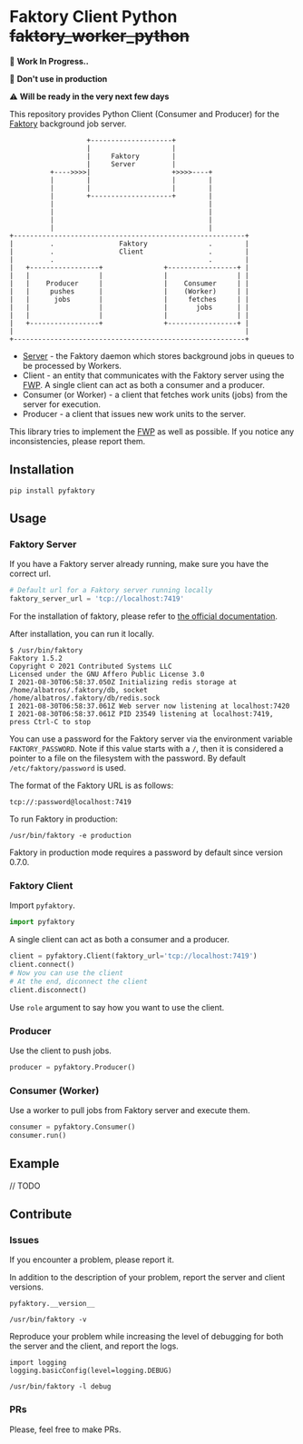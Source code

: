 # Faktory Client Python ~~faktory_worker_python~~

🚧 **Work In Progress..**

🔴 **Don't use in production**

⚠️ **Will be ready in the very next few days**

This repository provides Python Client (Consumer and Producer) for the [Faktory](https://github.com/contribsys/faktory/) background job server.

```
                   +--------------------+
                   |                    |
                   |     Faktory        |
                   |     Server         |
          +---->>>>|                    +>>>>----+
          |        |                    |        |
          |        |                    |        |
          |        +--------------------+        |
          |                                      |
          |                                      |
          |                                      |
          |                                      |
+---------------------------------------------------------+     
|         .                Faktory               .        |            
|         .                Client                .        |  
|         .                                      .        |          
|   +-----------------+               +-----------------+ |
|   |                 |               |                 | |
|   |    Producer     |               |    Consumer     | |
|   |     pushes      |               |    (Worker)     | |
|   |      jobs       |               |     fetches     | |
|   |                 |               |       jobs      | |
|   |                 |               |                 | |
|   +-----------------+               +-----------------+ |          
|                                                         |            
+---------------------------------------------------------+            
```

- [Server](https://github.com/contribsys/faktory/) - the Faktory daemon which stores background jobs in queues to be processed by Workers.
- Client - an entity that communicates with the Faktory server using the [FWP](https://github.com/contribsys/faktory/blob/master/docs/protocol-specification.md). A single client can act as both a consumer and a producer.
- Consumer (or Worker) - a client that fetches work units (jobs) from the server for execution. 
- Producer - a client that issues new work units to the server. 

This library tries to implement the [FWP](https://github.com/contribsys/faktory/blob/master/docs/protocol-specification.md) as well as possible. If you notice any inconsistencies, please report them.

## Installation

```
pip install pyfaktory
```

## Usage

### Faktory Server

If you have a Faktory server already running, make sure you have the correct url.

```python
# Default url for a Faktory server running locally
faktory_server_url = 'tcp://localhost:7419'
```

For the installation of faktory, please refer to [the official documentation](https://github.com/contribsys/faktory/wiki/Installation).

After installation, you can run it locally.

```console
$ /usr/bin/faktory 
Faktory 1.5.2
Copyright © 2021 Contributed Systems LLC
Licensed under the GNU Affero Public License 3.0
I 2021-08-30T06:58:37.050Z Initializing redis storage at /home/albatros/.faktory/db, socket /home/albatros/.faktory/db/redis.sock
I 2021-08-30T06:58:37.061Z Web server now listening at localhost:7420
I 2021-08-30T06:58:37.061Z PID 23549 listening at localhost:7419, press Ctrl-C to stop
```

You can use a password for the Faktory server via the environment variable `FAKTORY_PASSWORD`. Note if this value starts with a `/`, then it is considered a pointer to a file on the filesystem with the password. By default `/etc/faktory/password` is used.

The format of the Faktory URL is as follows:
```
tcp://:password@localhost:7419
```

To run Faktory in production:
```
/usr/bin/faktory -e production
```

Faktory in production mode requires a password by default since version 0.7.0.

### Faktory Client

Import `pyfaktory`.

```python
import pyfaktory
```

A single client can act as both a consumer and a producer.

```python
client = pyfaktory.Client(faktory_url='tcp://localhost:7419')
client.connect()
# Now you can use the client
# At the end, diconnect the client
client.disconnect()
```

Use `role` argument to say how you want to use the client.

### Producer

Use the client to push jobs.

```python
producer = pyfaktory.Producer()
```

### Consumer (Worker)

Use a worker to pull jobs from Faktory server and execute them.

```python
consumer = pyfaktory.Consumer()
consumer.run()
```

## Example

// TODO

## Contribute

### Issues

If you encounter a problem, please report it.

In addition to the description of your problem, report the server and client 
versions.

```
pyfaktory.__version__ 
```
```
/usr/bin/faktory -v
```

Reproduce your problem while increasing the level of debugging for both the 
server and the client, and report the logs.
```
import logging
logging.basicConfig(level=logging.DEBUG)
```
```
/usr/bin/faktory -l debug
```

### PRs

Please, feel free to make PRs.
